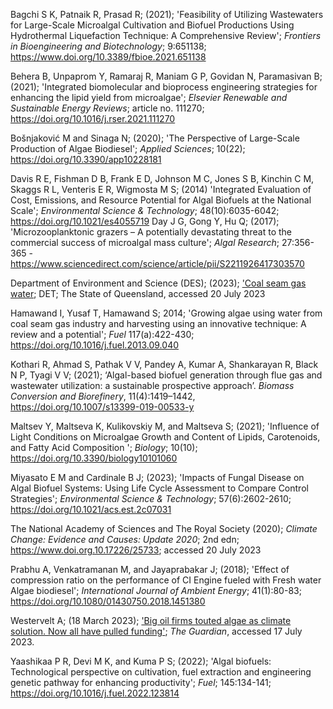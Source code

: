 Bagchi S K, Patnaik R, Prasad R; (2021); 'Feasibility of Utilizing Wastewaters for Large-Scale Microalgal Cultivation and Biofuel Productions Using Hydrothermal Liquefaction Technique: A Comprehensive Review'; *Frontiers in Bioengineering and Biotechnology*; 9:651138; https://www.doi.org/10.3389/fbioe.2021.651138

Behera B, Unpaprom Y, Ramaraj R, Maniam G P, Govidan N, Paramasivan B; (2021); 'Integrated biomolecular and bioprocess engineering strategies for enhancing the lipid yield from microalgae'; *Elsevier Renewable and Sustainable Energy Reviews*; article no. 111270; https://doi.org/10.1016/j.rser.2021.111270 

Bošnjaković M and Sinaga N; (2020); 'The Perspective of Large-Scale Production of Algae Biodiesel'; *Applied Sciences*; 10(22); https://doi.org/10.3390/app10228181

Davis R E, Fishman D B, Frank E D, Johnson M C, Jones S B, Kinchin C M, Skaggs R L, Venteris E R, Wigmosta M S; (2014) 'Integrated Evaluation of Cost, Emissions, and Resource Potential for Algal Biofuels at the National Scale'; *Environmental Science & Technology*; 48(10):6035-6042; https://doi.org/10.1021/es4055719
Day J G, Gong Y, Hu Q; (2017); 'Microzooplanktonic grazers – A potentially devastating threat to the commercial success of microalgal mass culture'; *Algal Research*; 27:356-365 - https://www.sciencedirect.com/science/article/pii/S2211926417303570

Department of Environment and Science (DES); (2023); ['Coal seam gas water](https://environment.des.qld.gov.au/management/activities/non-mining/water/csg-water); DET; The State of Queensland, accessed 20 July 2023

Hamawand I, Yusaf T, Hamawand S; 2014; 'Growing algae using water from coal seam gas industry and harvesting using an innovative technique: A review and a potential'; *Fuel* 117(a):422-430; https://doi.org/10.1016/j.fuel.2013.09.040 

Kothari R, Ahmad S, Pathak V V, Pandey A, Kumar A, Shankarayan R, Black N P, Tyagi V V; (2021); ‘Algal-based biofuel generation through flue gas and wastewater utilization: a sustainable prospective approach’. *Biomass Conversion and Biorefinery*, 11(4):1419–1442, https://doi.org/10.1007/s13399-019-00533-y 

Maltsev Y, Maltseva K, Kulikovskiy M, and Maltseva S; (2021); 'Influence of Light Conditions on Microalgae Growth and Content of Lipids, Carotenoids, and Fatty Acid Composition '; *Biology*; 10(10); https://doi.org/10.3390/biology10101060

Miyasato E M and Cardinale B J; (2023); 'Impacts of Fungal Disease on Algal Biofuel Systems: Using Life Cycle Assessment to Compare Control Strategies'; *Environmental Science & Technology*; 57(6):2602-2610; https://doi.org/10.1021/acs.est.2c07031

The National Academy of Sciences and The Royal Society (2020); *Climate Change: Evidence and Causes: Update 2020*; 2nd edn; https://www.doi.org.10.17226/25733; accessed 20 July 2023

Prabhu A, Venkatramanan M, and Jayaprabakar J; (2018); 'Effect of compression ratio on the performance of CI Engine fueled with Fresh water Algae biodiesel'; *International Journal of Ambient Energy*; 41(1):80-83; https://doi.org/10.1080/01430750.2018.1451380

Westervelt A; (18 March 2023); ['Big oil firms touted algae as climate solution. Now all have pulled funding'](https://www.theguardian.com/environment/2023/mar/17/big-oil-algae-biofuel-funding-cut-exxonmobil); _The Guardian_, accessed 17 July 2023.

Yaashikaa P R, Devi M K, and Kuma P S; (2022); 'Algal biofuels: Technological perspective on cultivation, fuel extraction and engineering genetic pathway for enhancing productivity'; *Fuel*; 145:134-141; https://doi.org/10.1016/j.fuel.2022.123814